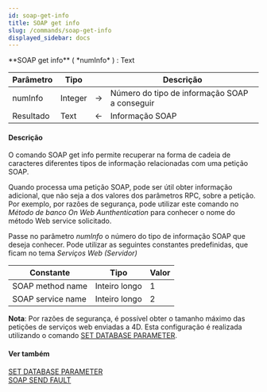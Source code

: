 ```yaml
---
id: soap-get-info
title: SOAP get info
slug: /commands/soap-get-info
displayed_sidebar: docs
---
```


<!--REF #_command_.SOAP get info.Syntax-->**SOAP get info** ( *numInfo* ) : Text<!-- END REF-->
<!--REF #_command_.SOAP get info.Params-->
| Parâmetro | Tipo |  | Descrição |
| --- | --- | --- | --- |
| numInfo | Integer | &#8594;  | Número do tipo de informação SOAP a conseguir |
| Resultado | Text | &#8592; | Informação SOAP |

<!-- END REF-->

#### Descrição 

<!--REF #_command_.SOAP get info.Summary-->O comando SOAP get info permite recuperar na forma de cadeia de caracteres diferentes tipos de informação relacionadas com uma petição SOAP.<!-- END REF-->  

Quando processa uma petição SOAP, pode ser útil obter informação adicional, que não seja a dos valores dos parâmetros RPC, sobre a petição. Por exemplo, por razões de segurança, pode utilizar este comando no *Método de banco On Web Aunthentication* para conhecer o nome do método Web service solicitado.  
  
Passe no parâmetro *numInfo* o número do tipo de informação SOAP que deseja conhecer. Pode utilizar as seguintes constantes predefinidas, que ficam no tema *Serviços Web (Servidor)*  
  
| Constante         | Tipo          | Valor |
| ----------------- | ------------- | ----- |
| SOAP method name  | Inteiro longo | 1     |
| SOAP service name | Inteiro longo | 2     |
  
  
**Nota**: Por razões de segurança, é possível obter o tamanho máximo das petições de serviços web enviadas a 4D. Esta configuração é realizada utilizando o comando [SET DATABASE PARAMETER](set-database-parameter.md). 

#### Ver também 

[SET DATABASE PARAMETER](set-database-parameter.md)  
[SOAP SEND FAULT](soap-send-fault.md)  